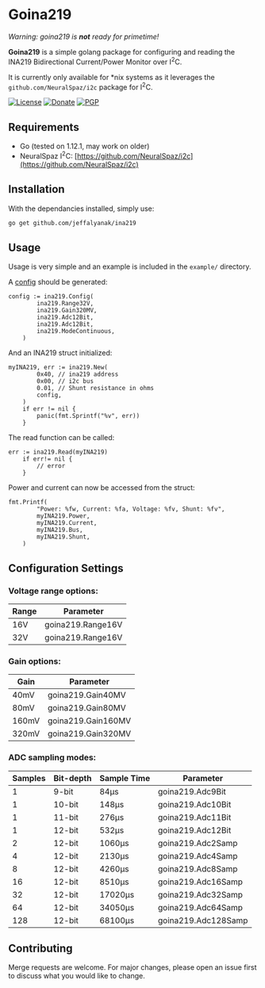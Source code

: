 # Goina219

_Warning: goina219 is **not** ready for primetime!_

**Goina219** is a simple golang package for configuring and reading the INA219 Bidirectional Current/Power Monitor over I<sup>2</sup>C.

It is currently only available for *nix systems as it leverages the `github.com/NeuralSpaz/i2c` package for I<sup>2</sup>C.

[![License](https://img.shields.io/github/license/JeffAlyanak/goina219.svg)](https://github.com/jeffalyanak/goina219/blob/master/LICENSE.txt)
[![Donate](https://img.shields.io/badge/donate--green.svg)](https://jeff.alyanak.ca/donate)
[![PGP](https://img.shields.io/keybase/pgp/jeffalyanak.svg?label=pgp)](https://jeff.alyanak.ca/pgp)

## Requirements
 * Go (tested on 1.12.1, may work on older)
 * NeuralSpaz I<sup>2</sup>C: [https://github.com/NeuralSpaz/i2c](https://github.com/NeuralSpaz/i2c)

## Installation

With the dependancies installed, simply use:

```bash
go get github.com/jeffalyanak/ina219

```

## Usage

Usage is very simple and an example is included in the `example/` directory.

A [config](#configuration-settings) should be generated:


```golang
config := ina219.Config(
		ina219.Range32V,
		ina219.Gain320MV,
		ina219.Adc12Bit,
		ina219.Adc12Bit,
		ina219.ModeContinuous,
	)
```

And an INA219 struct initialized:

```golang
myINA219, err := ina219.New(
		0x40, // ina219 address
		0x00, // i2c bus
		0.01, // Shunt resistance in ohms
		config,
	)
	if err != nil {
		panic(fmt.Sprintf("%v", err))
	}
```

The read function can be called:

```golang
err := ina219.Read(myINA219)
	if err!= nil {
		// error
	}
```

Power and current can now be accessed from the struct:

```golang
fmt.Printf(
		"Power: %fw, Current: %fa, Voltage: %fv, Shunt: %fv",
		myINA219.Power,
		myINA219.Current,
		myINA219.Bus,
		myINA219.Shunt,
	)
```

## Configuration Settings

### Voltage range options:

|Range|Parameter|
|---|---|
|16V|goina219.Range16V|
|32V|goina219.Range16V|

### Gain options:

|Gain|Parameter|
|---|---|
|40mV|goina219.Gain40MV|
|80mV|goina219.Gain80MV|
|160mV|goina219.Gain160MV|
|320mV|goina219.Gain320MV|

### ADC sampling modes:

|Samples|Bit-depth|Sample Time|Parameter|
|---|---|---|---|
|1|9-bit|84μs|goina219.Adc9Bit|
|1|10-bit|148μs|goina219.Adc10Bit|
|1|11-bit|276μs|goina219.Adc11Bit|
|1|12-bit|532μs|goina219.Adc12Bit|
|2|12-bit|1060μs|goina219.Adc2Samp|
|4|12-bit|2130μs|goina219.Adc4Samp|
|8|12-bit|4260μs|goina219.Adc8Samp|
|16|12-bit|8510μs|goina219.Adc16Samp|
|32|12-bit|17020μs|goina219.Adc32Samp|
|64|12-bit|34050μs|goina219.Adc64Samp|
|128|12-bit|68100μs|goina219.Adc128Samp|

## Contributing
Merge requests are welcome. For major changes, please open an issue first to discuss what you would like to change.
